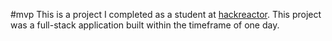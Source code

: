 #mvp
This is a project I completed as a student at [hackreactor](http://hackreactor.com). This project was a full-stack application built within the timeframe of one day.
